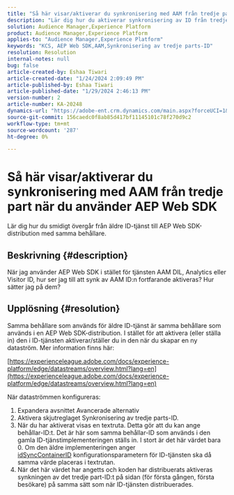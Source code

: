 ```yaml
---
title: "Så här visar/aktiverar du synkronisering med AAM från tredje part när du använder AEP Web SDK"
description: "Lär dig hur du aktiverar synkronisering av ID från tredje part, anger behållar-ID i en ny dataström och distribuerar kod för effektiv synkronisering."
solution: Audience Manager,Experience Platform
product: Audience Manager,Experience Platform
applies-to: "Audience Manager,Experience Platform"
keywords: "KCS, AEP Web SDK,AAM,Synkronisering av tredje parts-ID"
resolution: Resolution
internal-notes: null
bug: false
article-created-by: Eshaa Tiwari
article-created-date: "1/24/2024 2:09:49 PM"
article-published-by: Eshaa Tiwari
article-published-date: "1/29/2024 2:46:13 PM"
version-number: 2
article-number: KA-20248
dynamics-url: "https://adobe-ent.crm.dynamics.com/main.aspx?forceUCI=1&pagetype=entityrecord&etn=knowledgearticle&id=49c7e139-c2ba-ee11-a569-6045bd006268"
source-git-commit: 156caedc0f8ab85d417bf11145101c78f270d9c2
workflow-type: tm+mt
source-wordcount: '287'
ht-degree: 0%

---
```


# Så här visar/aktiverar du synkronisering med AAM från tredje part när du använder AEP Web SDK


Lär dig hur du smidigt övergår från äldre ID-tjänst till AEP Web SDK-distribution med samma behållare.

## Beskrivning {#description}

När jag använder AEP Web SDK i stället för tjänsten AAM DIL, Analytics eller Visitor ID, hur ser jag till att synk av AAM ID:n fortfarande aktiveras? Hur sätter jag på dem?

## Upplösning {#resolution}


Samma behållare som används för äldre ID-tjänst är samma behållare som används i en AEP Web SDK-distribution. I stället för att aktivera (eller ställa in) den i ID-tjänsten aktiverar/ställer du in den när du skapar en ny dataström. Mer information finns här:

[https://experienceleague.adobe.com/docs/experience-platform/edge/datastreams/overview.html?lang=en](https://experienceleague.adobe.com/docs/experience-platform/edge/datastreams/overview.html?lang=en)

När dataströmmen konfigureras:

1. Expandera avsnittet Avancerade alternativ
2. Aktivera skjutreglaget Synkronisering av tredje parts-ID.
3. När du har aktiverat visas en textruta. Detta gör att du kan ange behållar-ID:t. Det är här som samma behållar-ID som används i den gamla ID-tjänstimplementeringen ställs in. I stort är det här värdet bara 0. Om den äldre implementeringen anger [idSyncContainerID](https://experienceleague.adobe.com/docs/id-service/using/id-service-api/configurations/idsyncontainerid.html?lang=en) konfigurationsparametern för ID-tjänsten ska då samma värde placeras i textrutan.
4. När det här värdet har angetts och koden har distribuerats aktiveras synkningen av det tredje part-ID:t på sidan (för första gången, första besökare) på samma sätt som när ID-tjänsten distribuerades.

